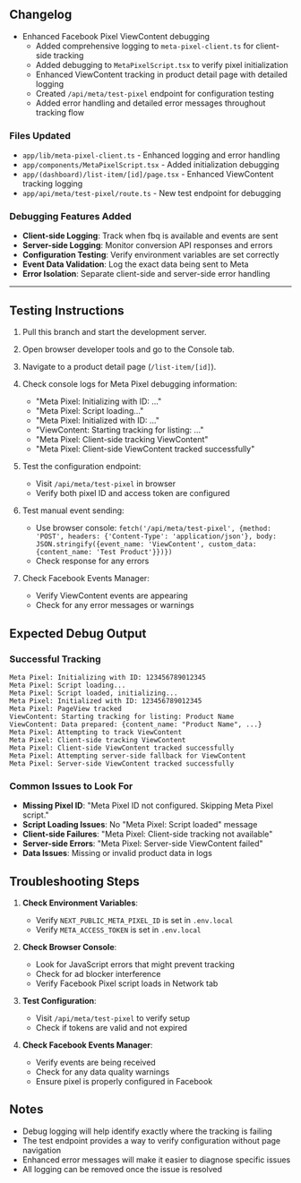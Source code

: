 ## Changelog

- Enhanced Facebook Pixel ViewContent debugging
  - Added comprehensive logging to `meta-pixel-client.ts` for client-side tracking
  - Added debugging to `MetaPixelScript.tsx` to verify pixel initialization
  - Enhanced ViewContent tracking in product detail page with detailed logging
  - Created `/api/meta/test-pixel` endpoint for configuration testing
  - Added error handling and detailed error messages throughout tracking flow

### Files Updated
- `app/lib/meta-pixel-client.ts` - Enhanced logging and error handling
- `app/components/MetaPixelScript.tsx` - Added initialization debugging
- `app/(dashboard)/list-item/[id]/page.tsx` - Enhanced ViewContent tracking logging
- `app/api/meta/test-pixel/route.ts` - New test endpoint for debugging

### Debugging Features Added
- **Client-side Logging**: Track when fbq is available and events are sent
- **Server-side Logging**: Monitor conversion API responses and errors
- **Configuration Testing**: Verify environment variables are set correctly
- **Event Data Validation**: Log the exact data being sent to Meta
- **Error Isolation**: Separate client-side and server-side error handling

---

## Testing Instructions

1. Pull this branch and start the development server.
2. Open browser developer tools and go to the Console tab.
3. Navigate to a product detail page (`/list-item/[id]`).
4. Check console logs for Meta Pixel debugging information:
   - "Meta Pixel: Initializing with ID: ..."
   - "Meta Pixel: Script loading..."
   - "Meta Pixel: Initialized with ID: ..."
   - "ViewContent: Starting tracking for listing: ..."
   - "Meta Pixel: Client-side tracking ViewContent"
   - "Meta Pixel: Client-side ViewContent tracked successfully"

5. Test the configuration endpoint:
   - Visit `/api/meta/test-pixel` in browser
   - Verify both pixel ID and access token are configured

6. Test manual event sending:
   - Use browser console: `fetch('/api/meta/test-pixel', {method: 'POST', headers: {'Content-Type': 'application/json'}, body: JSON.stringify({event_name: 'ViewContent', custom_data: {content_name: 'Test Product'}})})`
   - Check response for any errors

7. Check Facebook Events Manager:
   - Verify ViewContent events are appearing
   - Check for any error messages or warnings

## Expected Debug Output

### Successful Tracking
```
Meta Pixel: Initializing with ID: 123456789012345
Meta Pixel: Script loading...
Meta Pixel: Script loaded, initializing...
Meta Pixel: Initialized with ID: 123456789012345
Meta Pixel: PageView tracked
ViewContent: Starting tracking for listing: Product Name
ViewContent: Data prepared: {content_name: "Product Name", ...}
Meta Pixel: Attempting to track ViewContent
Meta Pixel: Client-side tracking ViewContent
Meta Pixel: Client-side ViewContent tracked successfully
Meta Pixel: Attempting server-side fallback for ViewContent
Meta Pixel: Server-side ViewContent tracked successfully
```

### Common Issues to Look For
- **Missing Pixel ID**: "Meta Pixel ID not configured. Skipping Meta Pixel script."
- **Script Loading Issues**: No "Meta Pixel: Script loaded" message
- **Client-side Failures**: "Meta Pixel: Client-side tracking not available"
- **Server-side Errors**: "Meta Pixel: Server-side ViewContent failed"
- **Data Issues**: Missing or invalid product data in logs

## Troubleshooting Steps

1. **Check Environment Variables**:
   - Verify `NEXT_PUBLIC_META_PIXEL_ID` is set in `.env.local`
   - Verify `META_ACCESS_TOKEN` is set in `.env.local`

2. **Check Browser Console**:
   - Look for JavaScript errors that might prevent tracking
   - Check for ad blocker interference
   - Verify Facebook Pixel script loads in Network tab

3. **Test Configuration**:
   - Visit `/api/meta/test-pixel` to verify setup
   - Check if tokens are valid and not expired

4. **Check Facebook Events Manager**:
   - Verify events are being received
   - Check for any data quality warnings
   - Ensure pixel is properly configured in Facebook

## Notes

- Debug logging will help identify exactly where the tracking is failing
- The test endpoint provides a way to verify configuration without page navigation
- Enhanced error messages will make it easier to diagnose specific issues
- All logging can be removed once the issue is resolved 